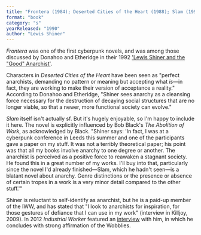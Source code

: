 ```yaml
---
title: "Frontera (1984); Deserted Cities of the Heart (1988); Slam (1990)"
format: "book"
category: "s"
yearReleased: "1990"
author: "Lewis Shiner"
---
```

_Frontera_ was one of the first cyberpunk novels, and  was among those discussed by Donahoo and Etheridge in their 1992 <a href="https://books.google.co.uk/books?id=jIOa_XhDNLMC&amp;pg=PT168&amp;lpg=PT168&amp;dq=&quot;Lewis+Shiner+and+the+'Good'+Anarchist&quot;&amp;source=bl&amp;ots=SuW2VPiDhP&amp;sig=5ZFAdy0B4exQxb9dbLGAD9kzuBU&amp;hl=en&amp;sa=X&amp;ei=FtuZVIXIFam07gaFy4HYDg&amp;ved=0CCMQ6AEwAA#v=onepage&amp;q=&quot;Lewis Shin"> 'Lewis Shiner and the "Good" Anarchist'</a>.

Characters in _Deserted Cities of the Heart_ have  been seen as "perfect anarchists, demanding no pattern or meaning but accepting  what <em>is</em>—in fact, they are working to make their version of acceptance a  reality." According to Donahoo and Etheridge, "Shiner sees anarchy as a  cleansing force necessary for the destruction of decaying social structures that  are no longer viable, so that a newer, more functional society can evolve."

_Slam_ itself isn't actually sf. But it's hugely enjoyable,  so I'm happy to include it here. The novel is explicitly influenced by Bob Black's _The Abolition of Work_,  as acknowledged by Black. "Shiner  says: 'In fact, I was at a cyberpunk conference in Leeds this summer and one of  the participants gave a paper on my stuff. It was not a terribly theoretical  paper; his point was that all my books involve anarchy to one degree or another.  The anarchist is perceived as a positive force to reawaken a stagnant society.  He found this in a great number of my works. I'll buy into that, particularly  since the novel I'd already finished—Slam, which he hadn't seen—is a blatant  novel about anarchy. Genre distinctions or the presence or absence of certain  tropes in a work is a very minor detail compared to the other stuff.'"

Shiner is reluctant to self-identify as anarchist, but he  is a paid-up member of the IWW, and has stated that "I look to anarchists for  inspiration, for those gestures of defiance that I can use in my work"  (interview in Killjoy, 2009). In 2012 _Industrial Worker_ featured an <a href="https://www.scribd.com/document/77024308/Industrial-Worker-Issue-1742-January-February-2012">interview</a> with him, in which he concludes with strong affirmation of the Wobblies.
  
